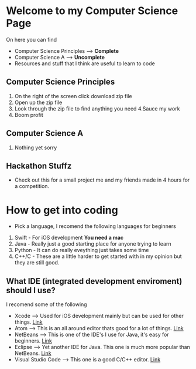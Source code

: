 # Welcome to my Computer Science Page
On here you can find
- Computer Science Principles --> **Complete**
- Computer Science A --> **Uncomplete**
- Resources and stuff that I think are useful to learn to code

## Computer Science Principles
1. On the right of the screen click download zip file
2. Open up the zip file
3. Look through the zip file to find anything you need
4.Sauce my work
5. Boom profit

## Computer Science A
1. Nothing yet sorry

## Hackathon Stuffz
- Check out this for a small project me and my friends made in 4 hours for a competition.

# How to get into coding
- Pick a language, I recomend the following languages for beginners
1. Swift - For iOS development **You need a mac**
2. Java - Really just a good starting place for anyone trying to learn
3. Python - It can do really eveything just takes some time
4. C++/C - These are a little harder to get started with in my opinion but they are still good.

## What IDE (integrated development enviroment) should I use?
I recomend some of the following
- Xcode --> Used for iOS development mainly but can be used for other things. [Link](https://developer.apple.com/xcode/)
- Atom --> This is an all around editor thats good for a lot of things. [Link](https://atom.io)
- NetBeans --> This is one of the IDE's I use for Java, it's easy for beginners. [Link](https://netbeans.org)
- Eclipse --> Yet another IDE for Java. This one is much more popular than NetBeans. [Link](https://www.eclipse.org)
- Visual Studio Code --> This one is a good C/C++ editor. [Link](https://code.visualstudio.com)


